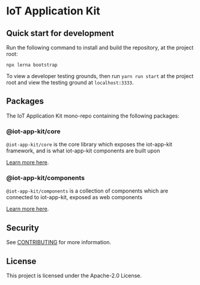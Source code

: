 # IoT Application Kit

## Quick start for development
Run the following command to install and build the repository, at the project root:
```
npx lerna bootstrap
```

To view a developer testing grounds, then run `yarn run start` at the project root and view the testing ground at `localhost:3333`.


## Packages

The IoT Application Kit mono-repo containing the following packages:

### @iot-app-kit/core
`@iot-app-kit/core` is the core library which exposes the iot-app-kit framework, and is what iot-app-kit components are built upon

[Learn more here](packages/core/README.md).

### @iot-app-kit/components
`@iot-app-kit/components` is a collection of components which are connected to iot-app-kit, exposed as web components

[Learn more here](packages/components/README.md).

## Security
See [CONTRIBUTING](CONTRIBUTING.md#security-issue-notifications) for more information.

## License
This project is licensed under the Apache-2.0 License.

